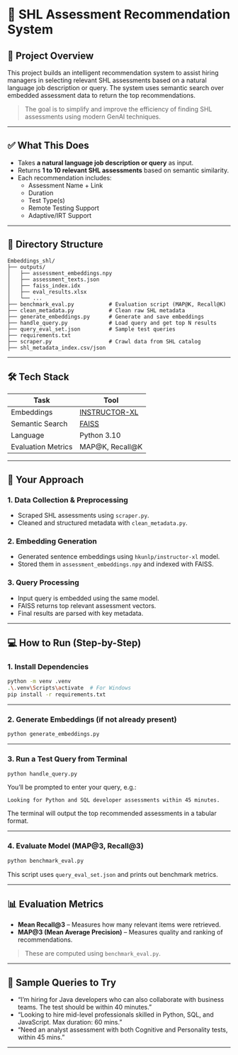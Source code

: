 # 🧠 SHL Assessment Recommendation System

## 📌 Project Overview

This project builds an intelligent recommendation system to assist hiring managers in selecting relevant SHL assessments based on a natural language job description or query. The system uses semantic search over embedded assessment data to return the top recommendations.

> The goal is to simplify and improve the efficiency of finding SHL assessments using modern GenAI techniques.

---

## ✅ What This Does

- Takes **a natural language job description or query** as input.
- Returns **1 to 10 relevant SHL assessments** based on semantic similarity.
- Each recommendation includes:
  - Assessment Name + Link
  - Duration
  - Test Type(s)
  - Remote Testing Support
  - Adaptive/IRT Support

---

## 📁 Directory Structure

```
Embeddings_shl/
├── outputs/
│   ├── assessment_embeddings.npy
│   ├── assessment_texts.json
│   ├── faiss_index.idx
│   ├── eval_results.xlsx
│   └── ...
├── benchmark_eval.py           # Evaluation script (MAP@K, Recall@K)
├── clean_metadata.py           # Clean raw SHL metadata
├── generate_embeddings.py      # Generate and save embeddings
├── handle_query.py             # Load query and get top N results
├── query_eval_set.json         # Sample test queries
├── requirements.txt
├── scraper.py                  # Crawl data from SHL catalog
├── shl_metadata_index.csv/json
```
---

## 🛠 Tech Stack

| Task | Tool |
|------|------|
| Embeddings | [INSTRUCTOR-XL](https://huggingface.co/hkunlp/instructor-xl) |
| Semantic Search | [FAISS](https://github.com/facebookresearch/faiss) |
| Language | Python 3.10 |
| Evaluation Metrics | MAP@K, Recall@K |

---

## 🧠 Your Approach

### 1. Data Collection & Preprocessing
- Scraped SHL assessments using `scraper.py`.
- Cleaned and structured metadata with `clean_metadata.py`.

### 2. Embedding Generation
- Generated sentence embeddings using `hkunlp/instructor-xl` model.
- Stored them in `assessment_embeddings.npy` and indexed with FAISS.

### 3. Query Processing
- Input query is embedded using the same model.
- FAISS returns top relevant assessment vectors.
- Final results are parsed with key metadata.

---

## 💻 How to Run (Step-by-Step)

### 1. Install Dependencies

```bash
python -m venv .venv
.\.venv\Scripts\activate  # For Windows
pip install -r requirements.txt
```

---

### 2. Generate Embeddings (if not already present)

```bash
python generate_embeddings.py
```

---

### 3. Run a Test Query from Terminal

```bash
python handle_query.py
```

You’ll be prompted to enter your query, e.g.:

```
Looking for Python and SQL developer assessments within 45 minutes.
```

The terminal will output the top recommended assessments in a tabular format.

---

### 4. Evaluate Model (MAP@3, Recall@3)

```bash
python benchmark_eval.py
```

This script uses `query_eval_set.json` and prints out benchmark metrics.

---

## 📊 Evaluation Metrics

- **Mean Recall@3** – Measures how many relevant items were retrieved.
- **MAP@3 (Mean Average Precision)** – Measures quality and ranking of recommendations.

> These are computed using `benchmark_eval.py`.

---

## 🧪 Sample Queries to Try

- “I’m hiring for Java developers who can also collaborate with business teams. The test should be within 40 minutes.”
- “Looking to hire mid-level professionals skilled in Python, SQL, and JavaScript. Max duration: 60 mins.”
- “Need an analyst assessment with both Cognitive and Personality tests, within 45 mins.”

---

